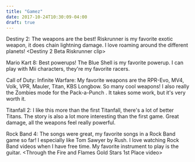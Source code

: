 ```yaml
---
title: "Gamez"
date: 2017-10-24T10:30:09-04:00
draft: true
---
```


Destiny 2:
The weapons are the best! Riskrunner is my favorite exotic weapon, it does chain lightning damage. 
I love roaming around the different planets! 
<Destiny 2 Beta Riskrunner clip>

Mario Kart 8:
Best powerups! The Blue Shell is my favorite powerup. I can play with Mii characters, they're my favorite racers.
<Luigi Death Stare GIF>

Call of Duty: Infinite Warfare:
My favorite weapons are the RPR-Evo, MV4, Volk, VPR, Mauler, Titan, KBS Longbow. So many cool weapons! 
I also really the Zombies mode for the Pack-a-Punch . It takes some work, but it's very worth it. 


Titanfall 2:
I like this more than the first Titanfall, there's a lot of better Titans. The story is also a lot more interesting
than the first game. Great damage, all the weapons feel really powerful.
<R-201 Carbine Guide video>

Rock Band 4: 
The songs were great, my favorite songs in a Rock Band game so far! I especially like Tom Sawyer by Rush. 
I love watching Rock Band videos when I have free time. My favorite instrument to play is the guitar. 
<Through the Fire and Flames Gold Stars 1st Place video>
